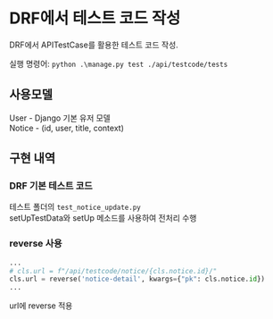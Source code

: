 # DRF에서 테스트 코드 작성
DRF에서 APITestCase를 활용한 테스트 코드 작성.

실행 명령어: `python .\manage.py test ./api/testcode/tests`


## 사용모델
User - Django 기본 유저 모델  
Notice - (id, user, title, context)

## 구현 내역
### DRF 기본 테스트 코드
테스트 폴더의 `test_notice_update.py`  
setUpTestData와 setUp 메소드를 사용하여 전처리 수행

### reverse 사용
```python
...
# cls.url = f"/api/testcode/notice/{cls.notice.id}/"
cls.url = reverse('notice-detail', kwargs={"pk": cls.notice.id})
...
```
url에 reverse 적용
